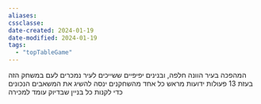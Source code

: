 ```yaml
---
aliases: 
cssclasse: 
date-created: 2024-01-19
date-modified: 2024-01-19
tags:
  - "topTableGame"
---
```

 המהפכה בעיר הוונה חלפה, ובנינים יפיפיים ששייכים לעיר נמכרים לעם במשחק הזה בעזת 13 פעולות ידועות מראש כל אחד מהשחקנים ינסה להשיג את המשאבים הנכונים כדי לקנות כל בניין שבדיוק עומד למכירה
